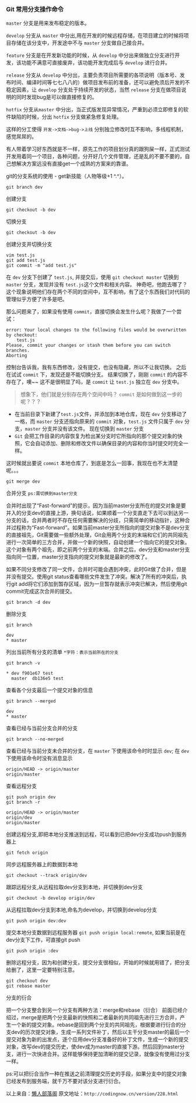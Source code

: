 ### Git 常用分支操作命令
 
`master` 分支是用来发布稳定的版本。

`develop` 分支从 `master` 中分出,用在开发的时候远程存储，在项目建立的时候将项目存储在该分支中，开发途中不与 `master` 分支做自己接合并。

`feature` 分支是在开发新功能的时候，从 `develop` 中分出来做独立分支进行开发，该功能不满意可直接废弃，该功能开发完成后与 `develop` 进行合并。

`release` 分支从 `develop` 中分出，主要负责项目所需要的各项说明（版本号、发布时间、编译时间等七七八八的）做项目发布前的准备，还可以避免须后开发的不稳定因素，让 `develop` 分支处于持续开发的状态，当然 `release` 分支在做项目说明的同时发现bug是可以做直接修复的。

`hotfix` 分支从`master` 中分出，当正式版发现异常情况，严重到必须立即修复的软件缺陷的时候，分出 `hotfix` 分支做紧急修复处理。

这样的分工使得 `开发->文档->bug->上线` 分别独立修改时互不影响，多线程机制，感觉屌屌的。

有人带着学习好东西就是不一样，原先工作的项目划分真的跟狗屎一样，正式测试开发用着同一个项目，各种问题，分开好几个文件管理，还是乱的不要不要的，自己想解决方案远没有直接get一个成熟的方案来的靠谱。

git的分支系统的使用 - get新技能（人物等级+1 ^.^）。

```
git branch dev
```
创建分支

```
git checkout -b dev
```
切换分支

```
git checkout -b dev
```
创建分支并切换分支

```
vim test.js
git add test.js
git commit -m "add test.js"
```
在 `dev` 分支下创建了 `test.js`, 并提交后，使用 `git checkout master` 切换到 `master` 分支，发现并没有 `test.js`这个文件和相关内容。
神奇吧，他跑去哪了？这个现象说明他们存在两个不同的空间中，互不影响，有了这个东西我们对代码的管理似乎方便了许多是吧。

那么问题来了，如果没有使用 `commit`，直接切换会发生什么呢？我做了一个尝试：

```
error: Your local changes to the following files would be overwritten by checkout:
	test.js
Please, commit your changes or stash them before you can switch branches.
Aborting
```
控制台告诉我，我有东西修改，没有提交，也没有隐藏，所以不让我切换。
之后在试试 `commit` 下，发现还是不能切换分支。
结果切换了，刚刚 `commit` 的内容不存在了，噢~~
这不是很明显了吗，是 `commit` 让 `test.js` 独立在 `dev` 分支中。

>想象下，他们就是分别存在两个空间中吗？ `commit` 是如何做到这一步的呢？？？

- 在当前目录下新建了`test.js`文件，并添加到本地仓库，现在 `dev` 分支移动了一格，而 `master` 分支还指向原来的 `commit` 对象，`test.js` 文件只属于 `dev` 分支，`master` 分支并没有该文件。
现在切换到 `master` 分支
- `Git` 会把工作目录的内容恢复为检出某分支时它所指向的那个提交对象的快照，它会自动添加、删除和修改文件以确保目录的内容和你当时提交时完全一样。

这时候就出要说 `commit` 本地仓库了，到底是怎么一回事，我现在也不太清楚呢。。。

```
git merge dev
```
合并分支 `ps:需切换到master分支`

合并时出现了“Fast-forward”的提示，因为当前master分支所在的提交对象是要并入的分支dev的直接上游，换句话说，如果顺着一个分支直走下去可以到达另一分支的话，合并两者时不存在任何需要解决的分歧，只需简单的移动指针，这种合并过程称为“Fast-forward”。如果当前master分支所指向的提交对象不是dev分支的直接祖先，Git需要做一些额外处理，Git会用两个分支的末端和它们的共同祖先进行一次简单的三方合并，并做一个新的快照，自动创建一个指向它的提交对象。这个对象有两个祖先，即之前两个分支的末端。合并之后，dev分支和master分支指向同一位置，master分支指向的提交对象就是最新的修改了。

如果不同分支修改了同一文件，合并时可能会遇到冲突，此时Git做了合并，但是并没有提交。使用git status查看哪些文件发生了冲突。解决了所有的冲突后，执行git add将它们添加到暂存区域，因为一旦暂存就表示冲突已解决，然后使用git commit完成这次合并的提交。

```
git branch -d dev
```
删除分支

```
git branch
 
dev
* master
```
列出当前所有分支的清单 `*字符：表示当前所在的分支`

```
git branch -v
 
* dev f901e67 test
  master  db136e5 test
```
 查看各个分支最后一个提交对象的信息
 
```
git branch --merged
 
dev
* master
```
查看已经与当前分支合并的分支

```
git branch --no-merged
```
查看已经与当前分支未合并的分支，在 `master` 下使用该命令时时显示 `dev`; 在 `dev` 下使用该命令时没有消息显示


```
origin/HEAD -> origin/master
origin/master
```
查看远程分支

```
git push origin dev
git branch -r
 
origin/HEAD -> origin/master
origin/dev
origin/master
```
创建远程分支,即把本地分支推送到远程，可以看到已把dev分支成功push到服务器上

```
git fetch origin
```
同步远程服务器上的数据到本地

```
git checkout --track origin/dev
```
跟踪远程分支,从远程拉取dev分支到本地，并切换到dev分支

```
git checkout -b develop origin/dev
```
从远程拉取dev分支到本地,命名为develop，并切换到develop分支

```
git push origin dev:dev
```
提交本地分支数据到远程服务器 `git push origin local:remote`, 如果当前是在dev分支下工作，可直接git push

```
git push origin :dev
```
删除远程分支，因为和创建分支，提交分支很相似，开始的时候就用错了，把分支给删了，这里一定要特别注意。

```
git checkout dev
git rebase master
```
分支的衍合

把一个分支整合到另一个分支有两种方法：merge和rebase（衍合）
前面已经介绍过，merge是把两个分支最新的快照和二者最新的共同祖先进行三方合并，产生一个新的提交对象。rebase是回到两个分支的共同祖先，根据要进行衍合的分支dev的历次提交对象，生成一系列文件补丁，然后以主干分支master的最后一个提交对象为新的出发点，逐个应用dev分支准备好的补丁文件，生成一个新的提交对象，改写dev的提交历史，使dev成为master的直接下游。然后回到master分支，进行一次快进合并。这样能够保持更加清晰的提交记录，就像没有使用过分支一样。

ps:可以把衍合当作一种在推送之前清理提交历史的手段，如果分支中的提交对象已经发布到服务端，就千万不要对该分支进行衍合。

以上来自：[懒人部落阁](http://codingnow.cn/)
原文地址：`http://codingnow.cn/version/228.html`












